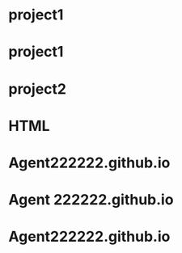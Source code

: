 # project1
# project1
# project2
# HTML
# Agent222222.github.io
# Agent 222222.github.io
# Agent222222.github.io
